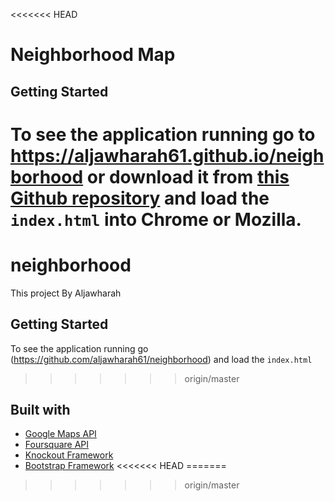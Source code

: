 <<<<<<< HEAD
# Neighborhood Map

## Getting Started
To see the application running go to https://aljawharah61.github.io/neighborhood or download it from [this Github repository](https://github.com/aljawharah61/neighborhood) and load the `index.html` into Chrome or Mozilla.
=======
# neighborhood
This project By Aljawharah

## Getting Started
To see the application running go (https://github.com/aljawharah61/neighborhood) and load the `index.html`

>>>>>>> origin/master

## Built with
- [Google Maps API](https://developers.google.com/maps/)
- [Foursquare API](https://developer.foursquare.com/)
- [Knockout Framework](http://knockoutjs.com/)
- [Bootstrap Framework](http://getbootstrap.com/)
<<<<<<< HEAD
=======

>>>>>>> origin/master
